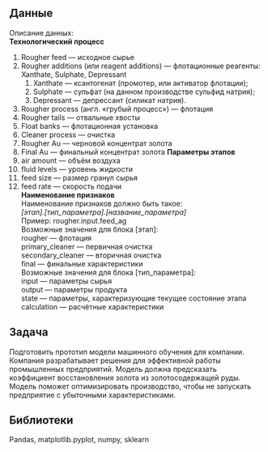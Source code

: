 ## Данные
Описание данных:  
**Технологический процесс**
1. Rougher feed — исходное сырье
2. Rougher additions (или reagent additions) — флотационные реагенты: Xanthate, Sulphate, Depressant
    1. Xanthate — ксантогенат (промотер, или активатор флотации);
    2. Sulphate — сульфат (на данном производстве сульфид натрия);
    3. Depressant — депрессант (силикат натрия).
3. Rougher process (англ. «грубый процесс») — флотация
4. Rougher tails — отвальные хвосты
5. Float banks — флотационная установка
6. Cleaner process — очистка
7. Rougher Au — черновой концентрат золота
8. Final Au — финальный концентрат золота
**Параметры этапов**
1. air amount — объём воздуха
2. fluid levels — уровень жидкости
3. feed size — размер гранул сырья
4. feed rate — скорость подачи  
**Наименование признаков**  
Наименование признаков должно быть такое:  
*[этап].[тип_параметра].[название_параметра]*  
Пример: rougher.input.feed_ag  
Возможные значения для блока [этап]:  
rougher — флотация  
primary_cleaner — первичная очистка  
secondary_cleaner — вторичная очистка  
final — финальные характеристики  
Возможные значения для блока [тип_параметра]:  
input — параметры сырья  
output — параметры продукта  
state — параметры, характеризующие текущее состояние этапа  
calculation — расчётные характеристики  
## Задача
Подготовить прототип модели машинного обучения для компании. Компания разрабатывает решения для эффективной работы промышленных предприятий.
Модель должна предсказать коэффициент восстановления золота из золотосодержащей руды. Модель поможет оптимизировать производство, чтобы не запускать предприятие с убыточными характеристиками.
## Библиотеки
Pandas, matplotlib.pyplot, numpy, sklearn
